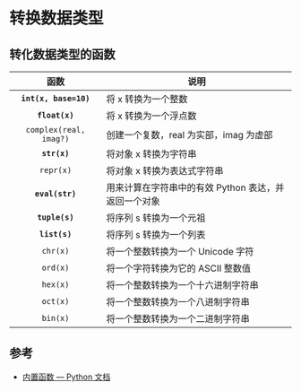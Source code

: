 # 转换数据类型

## 转化数据类型的函数

|          函数          | 说明                                                 |
| :--------------------: | ---------------------------------------------------- |
| **`int(x, base=10)`**  | 将 x 转换为一个整数                                  |
|     **`float(x)`**     | 将 x 转换为一个浮点数                                |
| `complex(real, imag?)` | 创建一个复数，real 为实部，imag 为虚部               |
|      **`str(x)`**      | 将对象 x 转换为字符串                                |
|       `repr(x)`        | 将对象 x 转换为表达式字符串                          |
|    **`eval(str)`**     | 用来计算在字符串中的有效 Python 表达，并返回一个对象 |
|     **`tuple(s)`**     | 将序列 s 转换为一个元祖                              |
|     **`list(s)`**      | 将序列 s 转换为一个列表                              |
|        `chr(x)`        | 将一个整数转换为一个 Unicode 字符                    |
|        `ord(x)`        | 将一个字符转换为它的 ASCII 整数值                    |
|        `hex(x)`        | 将一个整数转换为一个十六进制字符串                   |
|        `oct(x)`        | 将一个整数转换为一个八进制字符串                     |
|        `bin(x)`        | 将一个整数转换为一个二进制字符串                     |

## 参考

- [内置函数 — Python 文档](https://docs.python.org/zh-cn/3.8/library/functions.html)
